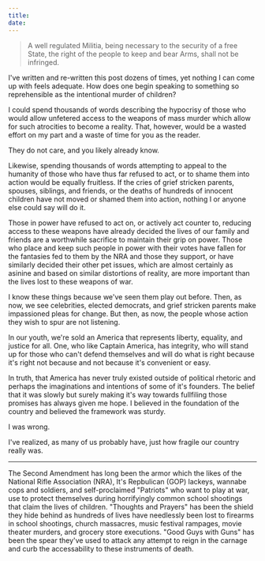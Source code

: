 ```yaml
---
title: 
date:
---
```


> A well regulated Militia, being necessary to the security of a free State, 
> the right of the people to keep and bear Arms, shall not be infringed.

I've written and re-written this post dozens of times, yet nothing I can come up with feels adequate. How does one begin speaking to something so reprehensible as the intentional murder of children? 

I could spend thousands of words describing the hypocrisy of those who would allow unfetered access to the weapons of mass murder which allow for such atrocities to become a reality. That, however, would be a wasted effort on my part and a waste of time for you as the reader. 

They do not care, and you likely already know. 

Likewise, spending thousands of words attempting to appeal to the humanity of those who have thus far refused to act, or to shame them into action would be equally fruitless. If the cries of grief stricken parents, spouses, siblings, and friends, or the deaths of hundreds of innocent children have not moved or shamed them into action, nothing I or anyone else could say will do it. 

Those in power have refused to act on, or actively act counter to, reducing access to these weapons have already decided the lives of our family and friends are a worthwhile sacrifice to maintain their grip on power. Those who place and keep such people in power with their votes have fallen for the fantasies fed to them by the NRA and those they support, or have similarly decided their other pet issues, which are almost certainly as asinine and based on similar distortions of reality, are more important than the lives lost to these weapons of war.

I know these things because we've seen them play out before. Then, as now, we see celebrities, elected democrats, and grief stricken parents make impassioned pleas for change. But then, as now, the people whose action they wish to spur are not listening. 

In our youth, we're sold an America that represents liberty, equality, and justice for all. One, who like Captain America, has integrity, who will stand up for those who can't defend themselves and will do what is right because it's right not because and not because it's convenient or easy. 

In truth, that America has never truly existed outside of political rhetoric and perhaps the imaginations and intentions of some of it's founders. The belief that it was slowly but surely making it's way towards fullfiling those promises has always given me hope. I believed in the foundation of the country and believed the framework was sturdy.

I was wrong.

I've realized, as many of us probably have, just how fragile our country really was.



---
The Second Amendment has long been the armor which the likes of the National Rifle Association (NRA), It's Repbulican (GOP) lackeys, wannabe cops and soldiers, and self-proclaimed "Patriots" who want to play at war, use to protect themselves during horrifyingly common school shootings that claim the lives of children. "Thoughts and Prayers" has been the shield they hide behind as hundreds of lives have needlessly been lost to firearms in school shootings, church massacres, music festival rampages, movie theater murders, and grocery store executions. "Good Guys with Guns" has been the spear they've used to attack any attempt to reign in the carnage and curb the accessability to these instruments of death. 
